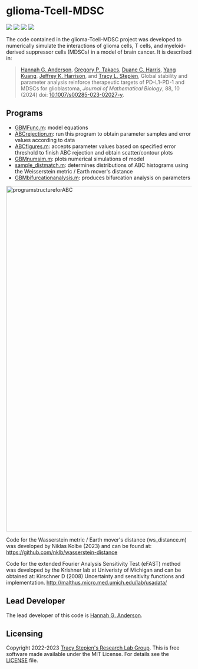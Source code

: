 # glioma-Tcell-MDSC

<a href="https://github.com/stepien-lab/glioma-Tcell-MDSC/"><img src="https://img.shields.io/badge/GitHub-stepien--lab%2Fglioma--Tcell--MDSC-blue" /></a> <a class="img" href="https://doi.org/10.1007/s00285-023-02027-y"><img src="https://img.shields.io/badge/doi-10.1007%2Fs00285--023--02027--y-orange" /></a> <a href="https://doi.org/10.1101/2023.05.15.540846"><img src="https://img.shields.io/badge/bioRxiv-2023.05.15.540846-orange" /></a> <a href="LICENSE"><img src="https://img.shields.io/badge/license-MIT-blue.svg" /></a>

The code contained in the glioma-Tcell-MDSC project was developed to numerically simulate the interactions of glioma cells, T cells, and myeloid-derived suppressor cells (MDSCs) in a model of brain cancer. It is described in:
>[Hannah G. Anderson](https://github.com/HannahGrace314), [Gregory P. Takacs](https://pharmacology.med.ufl.edu/profile/takacs-gregory/), [Duane C. Harris](https://search.asu.edu/profile/2524814), [Yang Kuang](https://math.la.asu.edu/~kuang/), [Jeffrey K. Harrison](https://pharmacology.med.ufl.edu/profile/harrison-jeffrey/), and [Tracy L. Stepien](https://github.com/tstepien/), Global stability and parameter analysis reinforce therapeutic targets of PD-L1-PD-1 and MDSCs for glioblastoma, _Journal of Mathematical Biology_, 88, 10 (2024) doi: [10.1007/s00285-023-02027-y](https://doi.org/10.1007/s00285-023-02027-y).

## Programs
+ [GBMFunc.m](GBMFunc.m): model equations
+ [ABCrejection.m](ABCrejection.m): run this program to obtain parameter samples and error values according to data
+ [ABCfigures.m](ABCfigures.m): accepts parameter values based on specified error threshold to finish ABC rejection and obtain scatter/contour plots
+ [GBMnumsim.m](GBMnumsim.m): plots numerical simulations of model
+ [sample_distmatch.m](sample_distmatch.m): determines distributions of ABC histograms using the Weisserstein metric / Earth mover's distance
+ [GBMbifurcationanalysis.m](GBMbifurcationanalysis.m): produces bifurcation analysis on parameters


<img width="937" alt="programstructureforABC" src="https://github.com/stepien-lab/glioma-Tcell-MDSC/assets/89090482/60542b95-f2bb-45ff-8808-405d75f40825">


Code for the Wasserstein metric / Earth mover's distance (ws_distance.m) was developed by Niklas Kolbe (2023) and can be found at: 
https://github.com/nklb/wasserstein-distance

Code for the extended Fourier Analysis Sensitivity Test (eFAST) method was developed by the Krishner lab at Univeristy of Michigan and can be obtained at:
Kirschner D (2008) Uncertainty and sensitivity functions and implementation.
http://malthus.micro.med.umich.edu/lab/usadata/


## Lead Developer
The lead developer of this code is [Hannah G. Anderson](https://github.com/HannahGrace314).

## Licensing
Copyright 2022-2023 [Tracy Stepien's Research Lab Group](https://github.com/stepien-lab/). This is free software made available under the MIT License. For details see the [LICENSE](LICENSE) file.
